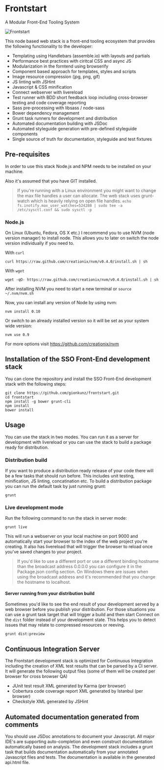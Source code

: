 # Frontstart

A Modular Front-End Tooling System

![Frontstart](https://raw.github.com/gionkunz/frontstart/master/src/images/frontstart-tools.jpg "Tools")

This node based web stack is a front-end tooling ecosystem that provides the following functionality to the developer:

* Templating using Handlebars (assemble.io) with layouts and partials
* Performance best practices with ciritcal CSS and async JS
* Modularization in the forntend using browserify
* Component based approach for templates, styles and scripts
* Image resource compression (jpg, png, gif)
* JS linting with JSHint
* Javascript & CSS minification
* Connect webserver with livereload
* Test runner with BDD short feedback loop including cross-browser testing and code coverage reporting
* Sass pre-processing with libsass / node-sass
* Bower dependency management
* Grunt task runners for development and distribution
* Automated documentation building with JSDoc
* Automated styleguide generation with pre-defined styleguide components
* Single source of truth for documentation, styleguide and test fixtures

## Pre-requisites

In order to use this stack Node.js and NPM needs to be installed on your machine.

Also it's assumed that you have GIT installed.

> If you're running with a Linux environment you might want to change the max file handles a user can allocate. The
web stack uses grunt-watch which is heavily relying on open file handles.
`echo fs.inotify.max_user_watches=524288 | sudo tee -a /etc/sysctl.conf && sudo sysctl -p`

### Node.js

On Linux (Ubuntu, Fedora, OS X etc.) I recommend you to use NVM (node version manager) to install node. This allows you
to later on switch the node version individually if you need to.

With `curl`

    curl https://raw.github.com/creationix/nvm/v0.4.0/install.sh | sh

With `wget`

    wget -qO- https://raw.github.com/creationix/nvm/v0.4.0/install.sh | sh

After installing NVM you need to start a new terminal or `source ~/.nvm/nvm.sh`

Now, you can install any version of Node by using nvm:

    nvm install 0.10

Or switch to an already installed version so it will be set as your system wide version:

    nvm use 0.9

For more options visit https://github.com/creationix/nvm

## Installation of the SSO Front-End development stack

You can clone the repository and install the SSO Front-End development stack with the following steps:

    git clone https://github.com/gionkunz/frontstart.git
    cd frontstart
    npm install -g bower grunt-cli
    npm install
    bower install

## Usage

You can use the stack in two modes. You can run it as a server for development with livereload or you can use the stack
to build a package ready for distribution.

### Distribution build

If you want to produce a distribution ready release of your code there will be a few tasks that should run before. This
includes unit testing, minification, JS linting, concatination etc. To build a distribution package you can run the
default task by just running grunt:

    grunt

### Live development mode

Run the following command to run the stack in server mode:

    grunt live

This will run a webserver on your local machine on port 9000 and automatically start your browser to the index of the
web project you're creating. It also has livereload that will trigger the browser to reload once you've saved changes
to your project.

> If you'd like to use a different port or use a different binding hostname than the broadcast address 0.0.0.0 you can
  configure it in the Package.json config section. On Windows there are issues when using the broadcast address and it's
  recommended that you change the hostname to localhost.

#### Server running from your distribution build

Sometimes you'd like to see the end result of your development served by a web browser before you publish your
distribution. For those situations you can use a grunt task target that will trigger a build and then start Connect
on the `dist` folder instead of your development state. This helps you to detect issues that may relate to compressed
resources or reeving.

    grunt dist:preview

## Continuous Integration Server

The Frontstart development stack is optimized for Continuous Integration including the creation of XML test results 
that can be parsed by a CI server. It will generate the following output files (some of them will be created per browser for 
cross browser QA)

* JUnit test result XML generated by Karma (per browser)
* Cobertura code coverage report XML generated by Istanbul (per browser)
* Checkstyle XML generated by JSHint

## Automated documentation generated from comments

You should use JSDoc annotations to document your Javascript. All major IDE's are supporting auto-completion and
even construct documentation automatically based on analysis.
The development stack includes a grunt task that builds documentation automatically from your annotated Javascript files and
tests. The documentation is available in the generated api.html file.
